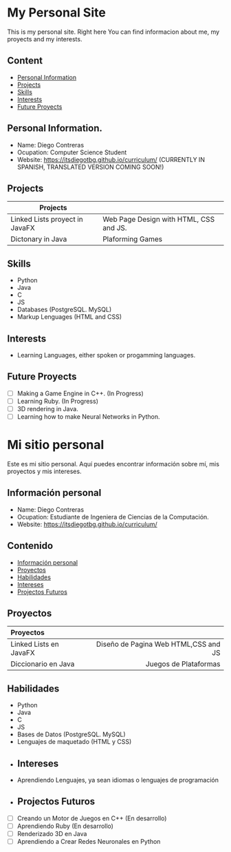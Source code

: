 #  My Personal Site

This is my personal site. Right here You can find informacion about me, 
my proyects and my interests.

## Content
* [Personal Information](#Personal-Information)
* [Projects](#projects)
* [Skills](#Skills)
* [Interests](#interests)
* [Future Proyects](#Future-Proyects)
## Personal Information.
* Name: Diego Contreras
* Ocupation: Computer Science Student
* Website: https://itsdiegotbg.github.io/curriculum/ (CURRENTLY IN SPANISH, TRANSLATED VERSION COMING SOON!)
## Projects
| Projects                       |                                        |
|--------------------------------|----------------------------------------|
| Linked Lists proyect in JavaFX | Web Page Design with HTML, CSS and JS. |
| Dictonary in Java              | Plaforming Games                       |
## Skills
* Python
* Java
* C
* JS
* Databases (PostgreSQL. MySQL)
* Markup Lenguages (HTML and CSS)
## Interests
* Learning Languages, either spoken or progamming languages.
## Future Proyects
- [ ] Making a Game Engine in C++. (In Progress)
- [ ] Learning Ruby. (In Progress)
- [ ] 3D rendering in Java.
- [ ] Learning how to make Neural Networks in Python.
# Mi sitio personal

Este es mi sitio personal. Aquí puedes encontrar información sobre mí, mis
proyectos y mis intereses.

## Información personal
* Name: Diego Contreras
* Ocupation: Estudiante de Ingeniera de Ciencias de la Computación.
* Website: https://itsdiegotbg.github.io/curriculum/
## Contenido
* [Información personal](#información-personal)
* [Proyectos](#proyectos)
* [Habilidades](#Habilidades)
* [Intereses](#intereses)
* [Projectos Futuros](#Projectos-Futuros)
## Proyectos
| Proyectos |  |
|  :---  | ---:  |
|  Linked Lists en JavaFX | Diseño de Pagina Web HTML,CSS and JS |
| Diccionario en Java | Juegos de Plataformas |
## Habilidades
* Python
* Java
* C
* JS
* Bases de Datos (PostgreSQL. MySQL)
* Lenguajes de maquetado (HTML y CSS)
* ## Intereses
* Aprendiendo Lenguajes, ya sean idiomas o lenguajes de programación
* ## Projectos Futuros
- [ ] Creando un Motor de Juegos en C++ (En desarrollo)
- [ ] Aprendiendo Ruby (En desarrollo)
- [ ] Renderizado 3D en Java
- [ ] Aprendiendo a Crear Redes Neuronales en Python
